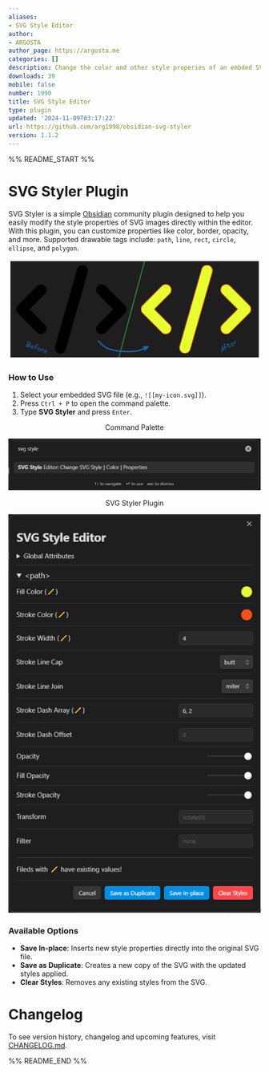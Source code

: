 ```yaml
---
aliases:
- SVG Style Editor
author:
- ARGOSTA
author_page: https://argosta.me
categories: []
description: Change the color and other style properies of an embded SVG file
downloads: 39
mobile: false
number: 1990
title: SVG Style Editor
type: plugin
updated: '2024-11-09T03:17:22'
url: https://github.com/arg1998/obsidian-svg-styler
version: 1.1.2
---
```


%% README_START %%

# SVG Styler Plugin

SVG Styler is a simple [Obsidian](https://obsidian.md) community plugin designed to help you easily modify the style properties of SVG images directly within the editor. With this plugin, you can customize properties like color, border, opacity, and more. Supported drawable tags include: `path`, `line`, `rect`, `circle`, `ellipse`, and `polygon`.
<div align="center">
  <img src="https://raw.githubusercontent.com/arg1998/obsidian-svg-styler/HEAD/images/banner.png">
</div>


### How to Use

1. Select your embedded SVG file (e.g., `![[my-icon.svg]]`).
2. Press `Ctrl + P` to open the command palette.
3. Type **SVG Styler** and press `Enter`.

<div align="center">
  <p>Command Palette</p>
  <img src="https://raw.githubusercontent.com/arg1998/obsidian-svg-styler/HEAD/images/svg_command_pallete.png" alt="Command Palette">
  <p>SVG Styler Plugin</p>
  <img src="https://raw.githubusercontent.com/arg1998/obsidian-svg-styler/HEAD/images/svg_plugin.png" alt="SVG Styler Plugin">
</div>

### Available Options

- **Save In-place**: Inserts new style properties directly into the original SVG file.
- **Save as Duplicate**: Creates a new copy of the SVG with the updated styles applied.
- **Clear Styles**: Removes any existing styles from the SVG.

# Changelog

To see version history, changelog and upcoming features, visit [CHANGELOG.md](CHANGELOG.md). 


%% README_END %%